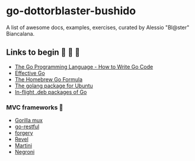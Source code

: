 go-dottorblaster-bushido
========================

A list of awesome docs, examples, exercises, curated by Alessio "Bl@ster" Biancalana.

## Links to begin :boar: :boar: :boar:
- [The Go Programming Language - How to Write Go Code](http://golang.org/doc/code.html)
- [Effective Go](http://golang.org/doc/effective_go.html)
- [The Homebrew Go Formula](https://github.com/Homebrew/homebrew/blob/master/Library/Formula/go.rb)
- [The golang package for Ubuntu](https://code.google.com/p/go-wiki/wiki/Ubuntu)
- [In-flight .deb packages of Go](http://blog.labix.org/2013/06/15/in-flight-deb-packages-of-go)

### MVC frameworks :boar:
- [Gorilla mux](http://www.gorillatoolkit.org/pkg/mux)
- [go-restful](https://github.com/emicklei/go-restful)
- [forgery](http://goforgery.appspot.com/)
- [Revel](http://revel.github.io/)
- [Martini](http://martini.codegangsta.io/)
- [Negroni](http://negroni.codegangsta.io/)
